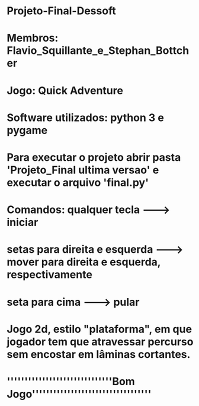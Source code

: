 # Projeto-Final-Dessoft
# Membros: Flavio_Squillante_e_Stephan_Bottcher
# Jogo: Quick Adventure
# Software utilizados: python 3 e pygame
# Para executar o projeto abrir pasta 'Projeto_Final ultima versao' e executar o arquivo 'final.py'
# Comandos: qualquer tecla ---> iniciar
#            setas para direita e esquerda ---> mover para direita e esquerda, respectivamente
#            seta para cima ---> pular
# Jogo 2d, estilo "plataforma", em que jogador tem que atravessar percurso sem encostar em lâminas cortantes.

                                               
                                               
                                               
 #                                              ''''''''''''''''''''''''''''''Bom Jogo''''''''''''''''''''''''''''''''''



